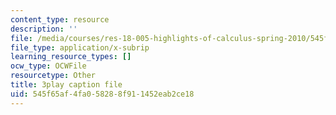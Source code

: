 ```yaml
---
content_type: resource
description: ''
file: /media/courses/res-18-005-highlights-of-calculus-spring-2010/545f65af4fa058288f911452eab2ce18_oo1ZZlvT2LQ.vtt
file_type: application/x-subrip
learning_resource_types: []
ocw_type: OCWFile
resourcetype: Other
title: 3play caption file
uid: 545f65af-4fa0-5828-8f91-1452eab2ce18
---
```

